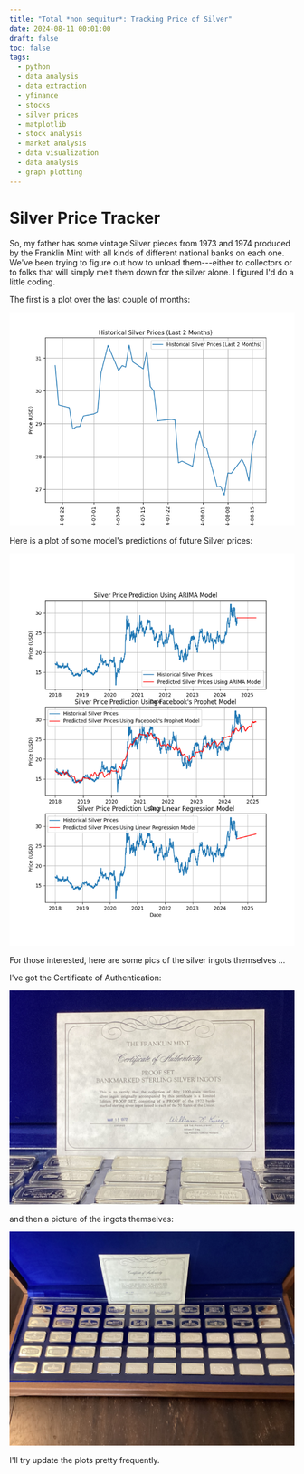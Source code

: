 ```yaml
---
title: "Total *non sequitur*: Tracking Price of Silver"
date: 2024-08-11 00:01:00
draft: false
toc: false
tags:
  - python
  - data analysis
  - data extraction
  - yfinance
  - stocks
  - silver prices
  - matplotlib
  - stock analysis
  - market analysis
  - data visualization
  - data analysis
  - graph plotting
---
```


# Silver Price Tracker

So, my father has some vintage Silver pieces from 1973 and 1974 produced by the Franklin Mint with all kinds of different national banks on each one.  We've been trying to figure out how to unload them---either to collectors or to folks that will simply melt them down for the silver alone.  I figured I'd do a little coding.  

The first is a plot over the last couple of months:

![silver_price_last_couple_of_months](static/images/imgforblogposts/post_35/last_couple_of_months_plot.png)

Here is a plot of some model's predictions of future Silver prices:

![silver_price_prediction_models](static/images/imgforblogposts/post_35/all_models_silver_prices.png)

For those interested, here are some pics of the silver ingots themselves ...

I've got the Certificate of Authentication:

![authenticity](static/images/imgforblogposts/post_35/IMG_0016.jpeg)

and then a picture of the ingots themselves:

![ingots](static/images/imgforblogposts/post_35/IMG_0017.jpeg)

I'll try update the plots pretty frequently.